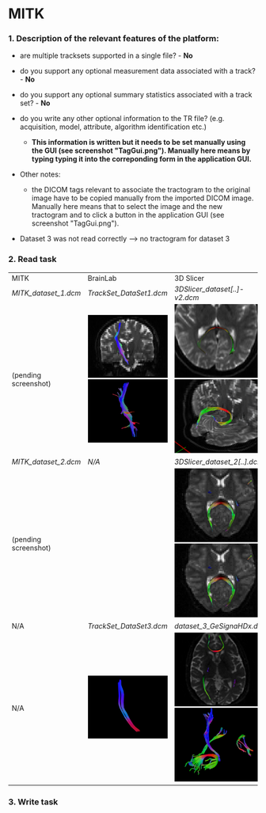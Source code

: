 # MITK

### 1. Description of the relevant features of the platform:
  - are multiple tracksets supported in a single file? - **No**
  - do you support any optional measurement data associated with a track? - **No**
  - do you support any optional summary statistics associated with a track set? - **No**
  - do you write any other optional information to the TR file? (e.g. acquisition, model, attribute, algorithm identification etc.)
    - **This information is written but it needs to be set manually using the GUI (see screenshot "TagGui.png"). Manually here means by typing typing it into the correponding form in the application GUI.**
  
  - Other notes:
    - the DICOM tags relevant to associate the tractogram to the original image have to be copied manually from the imported DICOM image. Manually here means that to select the image and the new tractogram and to click a button in the application GUI (see screenshot "TagGui.png").
   -  Dataset 3 was not read correctly --> no tractogram for dataset 3
  
### 2. Read task

<table> 
<tr>
  <td width="33%">MITK</td>
  <td width="33%">BrainLab</td>
  <td width="33%">3D Slicer</td>
</tr>


<!-- dataset_1 -->
<tr>
  <td><i>MITK_dataset_1.dcm</i></td>
  <td><i>TrackSet_DataSet1.dcm</i></td>
  <td><i>3DSlicer_dataset[..]-v2.dcm</i></td>
</tr>

<tr>
  <td>
    (pending screenshot)
  </td>
   
   <td>
    <img src="mitk/brainlab_dataset_1_2D.png" width="200">
    <img src="mitk/brainlab_dataset_1_3D.png" width="200">
   </td>
   
   <td>
    <img src="mitk/slicer_dataset_1_2D.png" width="200">
    <img src="mitk/slicer_dataset_1_3D.png" width="200">
   </td>
</tr>


<!-- dataset_2 -->
<tr>
  <td><i>MITK_dataset_2.dcm</i></td>
  <td><i>N/A</i></td>
  <td><i>3DSlicer_dataset_2[..].dcm</i></td>
</tr>

<tr>
   <td>
     (pending screenshot)
   </td>
   
   <td><!-- BrainLab n/a --></td>
   
   <td>
     <img src="mitk/slicer_dataset_2_2D.png" width="200">
     <img src="mitk/slicer_dataset_2_2D.png" width="200">

   </td>

</tr>

<!-- dataset_3 -->
<tr>
  <td>N/A</td>
  <td><i>TrackSet_DataSet3.dcm</i></td>
  <td><i>dataset_3_GeSignaHDx.dcm</i></td>
</tr>

<tr>
  <td>
  N/A 
  </td>
   
  <td>
  <img src="mitk/brainlab_dataset_3_3D.png" width="200">
  </td>

  <td>
  <img src="mitk/slicer_dataset_3_2D.png" width="200">
  <img src="mitk/slicer_dataset_3_3D.png" width="200">
  </td>
  
</tr>
</table>


### 3. Write task

